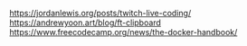 https://jordanlewis.org/posts/twitch-live-coding/
https://andrewyoon.art/blog/ft-clipboard
https://www.freecodecamp.org/news/the-docker-handbook/
